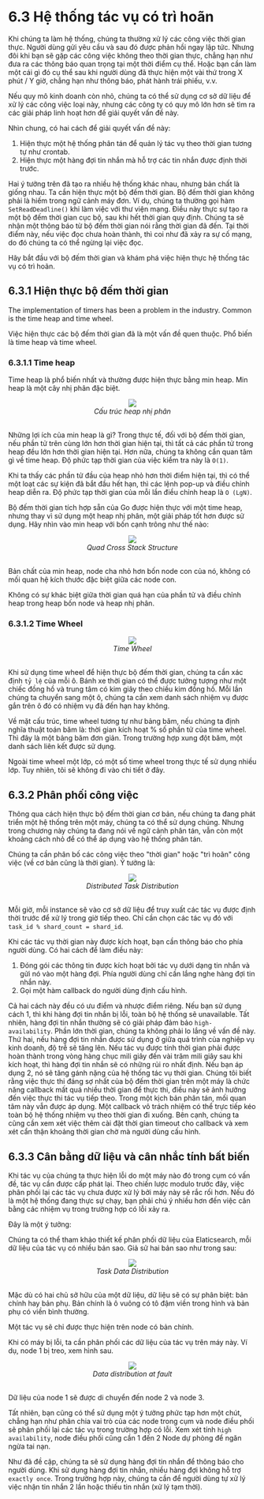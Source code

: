 # 6.3 Hệ thống tác vụ có trì hoãn

Khi chúng ta làm hệ thống, chúng ta thường xử lý các công việc thời gian thực. Người dùng gửi yêu cầu và sau đó được phản hồi ngay lập tức. Nhưng đôi khi bạn sẽ gặp các công việc không theo thời gian thực, chẳng hạn như đưa ra các thông báo quan trọng tại một thời điểm cụ thể. Hoặc bạn cần làm một cái gì đó cụ thể sau khi người dùng đã thực hiện một vài thứ trong X phút / Y giờ, chẳng hạn như thông báo, phát hành trái phiếu, v.v.

Nếu quy mô kinh doanh còn nhỏ, chúng ta có thể sử dụng cơ sở dữ liệu để xử lý các công việc loại này, nhưng các công ty có quy mô lớn hơn sẽ tìm ra các giải pháp linh hoạt hơn để giải quyết vấn đề này.

Nhìn chung, có hai cách để giải quyết vấn đề này:

1. Hiện thực một hệ thống phân tán để quản lý tác vụ theo thời gian tương tự như crontab.
2. Hiện thực một hàng đợi tin nhắn mà hỗ trợ các tin nhắn được định thời trước.

Hai ý tưởng trên đã tạo ra nhiều hệ thống khác nhau, nhưng bản chất là giống nhau. Ta cần hiện thực một bộ đếm thời gian. Bộ đếm thời gian không phải là hiếm trong ngữ cảnh máy đơn. Ví dụ, chúng ta thường gọi hàm `SetReadDeadline()` khi làm việc với thư viện mạng. Điều này thực sự tạo ra một bộ đếm thời gian cục bộ, sau khi hết thời gian quy định. Chúng ta sẽ nhận một thông báo từ bộ đếm thời gian nói rằng thời gian đã đến. Tại thời điểm này, nếu việc đọc chưa hoàn thành, thì coi như đã xảy ra sự cố mạng, do đó chúng ta có thể ngừng lại việc đọc.

Hãy bắt đầu với bộ đếm thời gian và khám phá việc hiện thực hệ thống tác vụ có trì hoãn.

## 6.3.1 Hiện thực bộ đếm thời gian

The implementation of timers has been a problem in the industry. Common is the time heap and time wheel.

Việc hiện thực các bộ đếm thời gian đã là một vấn đề quen thuộc. Phổ biến là time heap và time wheel.

### 6.3.1.1 Time heap

Time heap là phổ biến nhất và thường được hiện thực bằng min heap. Min heap là một cây nhị phân đặc biệt.

<div align="center">
	<img src="../images/ch6-binary_tree.png">
	<br/>
	<span align="center">
		<i>Cấu trúc heap nhị phân</i>
	</span>
</div>
<br/>

Những lợi ích của min heap là gì? Trong thực tế, đối với bộ đếm thời gian, nếu phần tử trên cùng lớn hơn thời gian hiện tại, thì tất cả các phần tử trong heap đều lớn hơn thời gian hiện tại. Hơn nữa, chúng ta không cần quan tâm gì về time heap. Độ phức tạp thời gian của việc kiểm tra này là `O(1)`.

Khi ta thấy các phần tử đầu của heap nhỏ hơn thời điểm hiện tại, thì có thể một loạt các sự kiện đã bắt đầu hết hạn, thì các lệnh pop-up và điều chỉnh heap diễn ra. Độ phức tạp thời gian của mỗi lần điều chỉnh heap là `O (LgN)`.

Bộ đếm thời gian tích hợp sẵn của Go được hiện thực với một time heap, nhưng thay vì sử dụng một heap nhị phân, một giải pháp tốt hơn được sử dụng. Hãy nhìn vào min heap với bốn cạnh trông như thế nào:

<div align="center">
	<img src="../images/ch6-four-branch-tree.png">
	<br/>
	<span align="center">
		<i>Quad Cross Stack Structure</i>
	</span>
</div>
<br/>

Bản chất của min heap, node cha nhỏ hơn bốn node con của nó, không có mối quan hệ kích thước đặc biệt giữa các node con.

Không có sự khác biệt giữa thời gian quá hạn của phần tử và điều chỉnh heap trong heap bốn node và heap nhị phân.

### 6.3.1.2 Time Wheel

<div align="center">
	<img src="../images/ch6-timewheel.png">
	<br/>
	<span align="center">
		<i>Time Wheel</i>
	</span>
</div>
<br/>

Khi sử dụng time wheel để hiện thực bộ đếm thời gian, chúng ta cần xác định `tỷ lệ` của mỗi ô. Bánh xe thời gian có thể được tưởng tượng như một chiếc đồng hồ và trung tâm có kim giây theo chiều kim đồng hồ. Mỗi lần chúng ta chuyển sang một ô, chúng ta cần xem danh sách nhiệm vụ được gắn trên ô đó có nhiệm vụ đã đến hạn hay không.

Về mặt cấu trúc, time wheel tương tự như bảng băm, nếu chúng ta định nghĩa thuật toán băm là: thời gian kích hoạt % số phần tử của time wheel. Thì đây là một bảng băm đơn giản. Trong trường hợp xung đột băm, một danh sách liên kết được sử dụng.

Ngoài time wheel một lớp, có một số time wheel trong thực tế sử dụng nhiều lớp. Tuy nhiên, tôi sẽ không đi vào chi tiết ở đây.

## 6.3.2 Phân phối công việc

Thông qua cách hiện thực bộ đếm thời gian cơ bản, nếu chúng ta đang phát triển một hệ thống trên một máy, chúng ta có thể sử dụng chúng. Nhưng trong chương này chúng ta đang nói về ngữ cảnh phân tán, vẫn còn một khoảng cách nhỏ để có thể áp dụng vào hệ thống phân tán.

Chúng ta cần phân bố các công việc theo "thời gian" hoặc "trì hoãn" công việc (về cơ bản cũng là thời gian). Ý tưởng là:

<div align="center">
	<img src="../images/ch6-task-sched.png">
	<br/>
	<span align="center">
		<i>Distributed Task Distribution</i>
	</span>
</div>
<br/>

Mỗi giờ, mỗi instance sẽ vào cơ sở dữ liệu để truy xuất các tác vụ được định thời trước để xử lý trong giờ tiếp theo. Chỉ cần chọn các tác vụ đó với `task_id % shard_count = shard_id`.

Khi các tác vụ thời gian này được kích hoạt, bạn cần thông báo cho phía người dùng. Có hai cách để làm điều này:

1. Đóng gói các thông tin được kích hoạt bởi tác vụ dưới dạng tin nhắn và gửi nó vào một hàng đợi. Phía người dùng chỉ cần lắng nghe hàng đợi tin nhắn này.
2. Gọi một hàm callback do người dùng định cấu hình.

Cả hai cách này đều có ưu điểm và nhược điểm riêng. Nếu bạn sử dụng cách 1, thì khi hàng đợi tin nhắn bị lỗi, toàn bộ hệ thống sẽ unavailable. Tất nhiên, hàng đợi tin nhắn thường sẽ có giải pháp đảm bảo `high-availability`. Phần lớn thời gian, chúng ta không phải lo lắng về vấn đề này. Thứ hai, nếu hàng đợi tin nhắn được sử dụng ở giữa quá trình của nghiệp vụ kinh doanh, độ trễ sẽ tăng lên. Nếu tác vụ được tính thời gian phải được hoàn thành trong vòng hàng chục mili giây đến vài trăm mili giây sau khi kích hoạt, thì hàng đợi tin nhắn sẽ có những rủi ro nhất định. Nếu bạn áp dụng 2, nó sẽ tăng gánh nặng của hệ thống tác vụ thời gian. Chúng tôi biết rằng việc thực thi đáng sợ nhất của bộ đếm thời gian trên một máy là chức năng callback mất quá nhiều thời gian để thực thi, điều này sẽ ảnh hưởng đến việc thực thi tác vụ tiếp theo. Trong một kịch bản phân tán, mối quan tâm này vẫn được áp dụng. Một callback vô trách nhiệm có thể trực tiếp kéo toàn bộ hệ thống nhiệm vụ theo thời gian đi xuống. Bên cạnh, chúng ta cũng cần xem xét việc thêm cài đặt thời gian timeout cho callback và xem xét cẩn thận khoảng thời gian chờ mà người dùng cấu hình.

## 6.3.3 Cân bằng dữ liệu và cân nhắc tính bất biến

Khi tác vụ của chúng ta thực hiện lỗi do một máy nào đó trong cụm có vấn đề, tác vụ cần được cấp phát lại. Theo chiến lược modulo trước đây, việc phân phối lại các tác vụ chưa được xử lý bởi máy này sẽ rắc rối hơn. Nếu đó là một hệ thống đang thực sự chạy, bạn phải chú ý nhiều hơn đến việc cân bằng các nhiệm vụ trong trường hợp có lỗi xảy ra.

Đây là một ý tưởng:

Chúng ta có thể tham khảo thiết kế phân phối dữ liệu của Elaticsearch, mỗi dữ liệu của tác vụ có nhiều bản sao. Giả sử hai bản sao như trong sau:

<div align="center">
	<img src="../images/ch6-data-dist1.png">
	<br/>
	<span align="center">
		<i>Task Data Distribution</i>
	</span>
</div>
<br/>

Mặc dù có hai chủ sở hữu của một dữ liệu, dữ liệu sẽ có sự phân biệt: bản chính hay bản phụ. Bản chính là ô vuông có tô đậm viền trong hình và bản phụ có viền bình thường.

Một tác vụ sẽ chỉ được thực hiện trên node có bản chính.

Khi có máy bị lỗi, ta cần phân phối các dữ liệu của tác vụ trên máy này. Ví dụ, node 1 bị treo, xem hình sau.

<div align="center">
	<img src="../images/ch6-data-dist2.png">
	<br/>
	<span align="center">
		<i>Data distribution at fault</i>
	</span>
</div>
<br/>

Dữ liệu của node 1 sẽ được di chuyển đến node 2 và node 3.

Tất nhiên, bạn cũng có thể sử dụng một ý tưởng phức tạp hơn một chút, chẳng hạn như phân chia vai trò của các node trong cụm và node điều phối sẽ phân phối lại các tác vụ trong trường hợp có lỗi. Xem xét tính `high availability`, node điều phối cũng cần 1 đến 2 Node dự phòng để ngăn ngừa tai nạn.

Như đã đề cập, chúng ta sẽ sử dụng hàng đợi tin nhắn để thông báo cho người dùng. Khi sử dụng hàng đợi tin nhắn, nhiều hàng đợi không hỗ trợ `exactly once`. Trong trường hợp này, chúng ta cần để người dùng tự xử lý việc nhận tin nhắn 2 lần hoặc thiếu tin nhắn (xử lý tạm thời).
